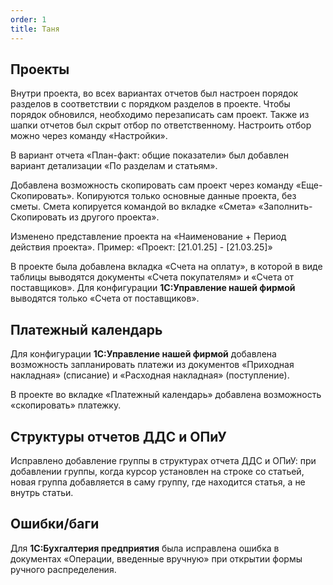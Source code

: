 ```yaml
---
order: 1
title: Таня
---
```


## **Проекты**

Внутри проекта, во всех вариантах отчетов был настроен порядок разделов в соответствии с порядком разделов в проекте. Чтобы порядок обновился, необходимо перезаписать сам проект. Также из шапки отчетов был скрыт отбор по ответственному. Настроить отбор можно через команду «Настройки».

В вариант отчета «План-факт: общие показатели» был добавлен вариант детализации «По разделам и статьям».

Добавлена возможность скопировать сам проект через команду «Еще-Скопировать». Копируются только основные данные проекта, без сметы. Смета копируется командой во вкладке «Смета» «Заполнить-Скопировать из другого проекта».

Изменено представление проекта на «Наименование + Период действия проекта». Пример: «Проект: \[21.01.25\] - \[21.03.25\]»

В проекте была добавлена вкладка «Счета на оплату», в которой в виде таблицы выводятся документы «Счета покупателям» и «Счета от поставщиков». Для конфигурации **1С:Управление нашей фирмой** выводятся только «Счета от поставщиков».



## **Платежный календарь**

Для конфигурации **1С:Управление нашей фирмой** добавлена возможность запланировать платежи из документов «Приходная накладная» (списание) и «Расходная накладная» (поступление).

В проекте во вкладке «Платежный календарь» добавлена возможность «скопировать» платежку.



## **Структуры отчетов ДДС и ОПиУ**

Исправлено добавление группы в структурах отчета ДДС и ОПиУ: при добавлении группы, когда курсор установлен на строке со статьей, новая группа добавляется в саму группу, где находится статья, а не внутрь статьи.



## Ошибки/баги

Для **1С:Бухгалтерия предприятия** была исправлена ошибка в документах «Операции, введенные вручную» при открытии формы ручного распределения.